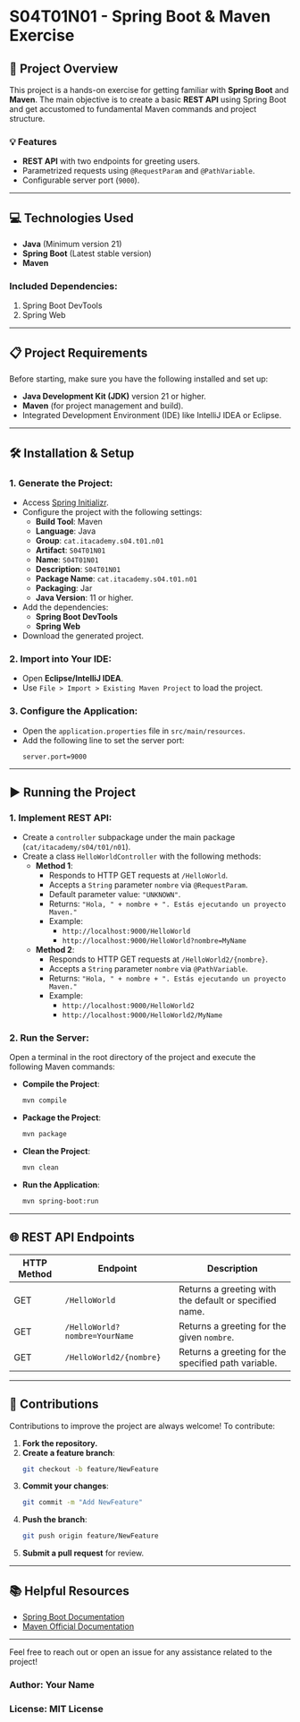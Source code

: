 # S04T01N01 - Spring Boot & Maven Exercise

## 📄 Project Overview

This project is a hands-on exercise for getting familiar with **Spring Boot** and **Maven**. The main objective is to create a basic **REST API** using Spring Boot and get accustomed to fundamental Maven commands and project structure.

### 💡 Features

- **REST API** with two endpoints for greeting users.
- Parametrized requests using `@RequestParam` and `@PathVariable`.
- Configurable server port (`9000`).

---

## 💻 Technologies Used

- **Java** (Minimum version 21)
- **Spring Boot** (Latest stable version)
- **Maven**

### Included Dependencies:
1. Spring Boot DevTools
2. Spring Web

---

## 📋 Project Requirements

Before starting, make sure you have the following installed and set up:

- **Java Development Kit (JDK)** version 21 or higher.
- **Maven** (for project management and build).
- Integrated Development Environment (IDE) like IntelliJ IDEA or Eclipse.

---

## 🛠️ Installation & Setup

### 1. Generate the Project:

- Access [Spring Initializr](https://start.spring.io/).
- Configure the project with the following settings:
  - **Build Tool**: Maven  
  - **Language**: Java  
  - **Group**: `cat.itacademy.s04.t01.n01`  
  - **Artifact**: `S04T01N01`  
  - **Name**: `S04T01N01`  
  - **Description**: `S04T01N01`  
  - **Package Name**: `cat.itacademy.s04.t01.n01`  
  - **Packaging**: Jar  
  - **Java Version**: 11 or higher.  
- Add the dependencies:
  - **Spring Boot DevTools**
  - **Spring Web**  
- Download the generated project.

### 2. Import into Your IDE:

- Open **Eclipse/IntelliJ IDEA**.
- Use `File > Import > Existing Maven Project` to load the project.

### 3. Configure the Application:

- Open the `application.properties` file in `src/main/resources`.
- Add the following line to set the server port:
  ```properties
  server.port=9000
  ```

---

## ▶️ Running the Project

### 1. Implement REST API:

- Create a `controller` subpackage under the main package (`cat/itacademy/s04/t01/n01`).
- Create a class `HelloWorldController` with the following methods:
  - **Method 1**:
    - Responds to HTTP GET requests at `/HelloWorld`.
    - Accepts a `String` parameter `nombre` via `@RequestParam`.
    - Default parameter value: `"UNKNOWN"`.
    - Returns: `"Hola, " + nombre + ". Estás ejecutando un proyecto Maven."`
    - Example:
      - `http://localhost:9000/HelloWorld`
      - `http://localhost:9000/HelloWorld?nombre=MyName`
  - **Method 2**:
    - Responds to HTTP GET requests at `/HelloWorld2/{nombre}`.
    - Accepts a `String` parameter `nombre` via `@PathVariable`.
    - Returns: `"Hola, " + nombre + ". Estás ejecutando un proyecto Maven."`
    - Example:
      - `http://localhost:9000/HelloWorld2`
      - `http://localhost:9000/HelloWorld2/MyName`

### 2. Run the Server:

Open a terminal in the root directory of the project and execute the following Maven commands:

- **Compile the Project**:
  ```bash
  mvn compile
  ```

- **Package the Project**:
  ```bash
  mvn package
  ```

- **Clean the Project**:
  ```bash
  mvn clean
  ```

- **Run the Application**:
  ```bash
  mvn spring-boot:run
  ```

---

## 🌐 REST API Endpoints

| HTTP Method | Endpoint                               | Description                                            |
|-------------|---------------------------------------|--------------------------------------------------------|
| GET         | `/HelloWorld`                         | Returns a greeting with the default or specified name. |
| GET         | `/HelloWorld?nombre=YourName`         | Returns a greeting for the given `nombre`.             |
| GET         | `/HelloWorld2/{nombre}`               | Returns a greeting for the specified path variable.    |

---

## 🤝 Contributions

Contributions to improve the project are always welcome! To contribute:

1. **Fork the repository.**
2. **Create a feature branch**:
   ```bash
   git checkout -b feature/NewFeature
   ```
3. **Commit your changes**:
   ```bash
   git commit -m "Add NewFeature"
   ```
4. **Push the branch**:
   ```bash
   git push origin feature/NewFeature
   ```
5. **Submit a pull request** for review.

---

## 📚 Helpful Resources

- [Spring Boot Documentation](https://spring.io/projects/spring-boot)
- [Maven Official Documentation](https://maven.apache.org/)

---

Feel free to reach out or open an issue for any assistance related to the project!

### Author: Your Name  
### License: MIT License  
